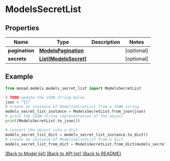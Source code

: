 # ModelsSecretList


## Properties

Name | Type | Description | Notes
------------ | ------------- | ------------- | -------------
**pagination** | [**ModelsPagination**](ModelsPagination.md) |  | [optional] 
**secrets** | [**List[ModelsSecret]**](ModelsSecret.md) |  | [optional] 

## Example

```python
from monad.models.models_secret_list import ModelsSecretList

# TODO update the JSON string below
json = "{}"
# create an instance of ModelsSecretList from a JSON string
models_secret_list_instance = ModelsSecretList.from_json(json)
# print the JSON string representation of the object
print(ModelsSecretList.to_json())

# convert the object into a dict
models_secret_list_dict = models_secret_list_instance.to_dict()
# create an instance of ModelsSecretList from a dict
models_secret_list_from_dict = ModelsSecretList.from_dict(models_secret_list_dict)
```
[[Back to Model list]](../README.md#documentation-for-models) [[Back to API list]](../README.md#documentation-for-api-endpoints) [[Back to README]](../README.md)


